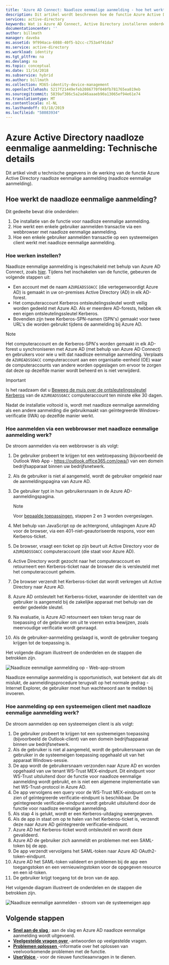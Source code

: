 ```yaml
---
title: 'Azure AD Connect: Naadloze eenmalige aanmelding - hoe het werkt | Microsoft Docs'
description: Dit artikel wordt beschreven hoe de functie Azure Active Directory naadloze eenmalige aanmelding werkt.
services: active-directory
keywords: Wat is Azure AD Connect, Active Directory installeren onderdelen vereist voor Azure AD, SSO, Single Sign-on
documentationcenter: ''
author: billmath
manager: daveba
ms.assetid: 9f994aca-6088-40f5-b2cc-c753a4f41da7
ms.service: active-directory
ms.workload: identity
ms.tgt_pltfrm: na
ms.devlang: na
ms.topic: conceptual
ms.date: 11/14/2018
ms.subservice: hybrid
ms.author: billmath
ms.collection: M365-identity-device-management
ms.openlocfilehash: 5217f21449efeb2086770f040fb781765ea819eb
ms.sourcegitcommit: 5839af386c5a2ad46aaaeb90a13065ef94e61e74
ms.translationtype: MT
ms.contentlocale: nl-NL
ms.lasthandoff: 03/18/2019
ms.locfileid: "58083934"
---
```

# <a name="azure-active-directory-seamless-single-sign-on-technical-deep-dive"></a>Azure Active Directory naadloze eenmalige aanmelding: Technische details

Dit artikel vindt u technische gegevens in de werking van de functie Azure Active Directory naadloze eenmalige aanmelding (naadloze eenmalige aanmelding).

## <a name="how-does-seamless-sso-work"></a>Hoe werkt de naadloze eenmalige aanmelding?

Dit gedeelte bevat drie onderdelen:

1. De installatie van de functie voor naadloze eenmalige aanmelding.
2. Hoe werkt een enkele gebruiker aanmelden transactie via een webbrowser met naadloze eenmalige aanmelding.
3. Hoe een enkele gebruiker aanmelden transactie op een systeemeigen client werkt met naadloze eenmalige aanmelding.

### <a name="how-does-set-up-work"></a>Hoe werken instellen?

Naadloze eenmalige aanmelding is ingeschakeld met behulp van Azure AD Connect, zoals [hier](how-to-connect-sso-quick-start.md). Tijdens het inschakelen van de functie, gebeuren de volgende stappen uit:

- Een account met de naam `AZUREADSSOACC` (die vertegenwoordigt Azure AD) is gemaakt in uw on-premises Active Directory (AD) in elk AD-forest.
- Het computeraccount Kerberos ontsleutelingssleutel wordt veilig worden gedeeld met Azure AD. Als er meerdere AD-forests, hebben elk een eigen ontsleutelingssleutel Kerberos.
- Bovendien zijn twee Kerberos-SPN-namen (SPN's) gemaakt voor twee URL's die worden gebruikt tijdens de aanmelding bij Azure AD.

>[!NOTE]
> Het computeraccount en de Kerberos-SPN's worden gemaakt in elk AD-forest u synchroniseren met Azure AD (met behulp van Azure AD Connect) en gebruikers voor wie u wilt dat naadloze eenmalige aanmelding. Verplaats de `AZUREADSSOACC` computeraccount aan een organisatie-eenheid (OE) waar de computeraccounts van andere worden opgeslagen om ervoor te zorgen dat deze op dezelfde manier wordt beheerd en is niet verwijderd.

>[!IMPORTANT]
>Is het raadzaam dat u [Beweeg de muis over de ontsleutelingssleutel Kerberos](how-to-connect-sso-faq.md#how-can-i-roll-over-the-kerberos-decryption-key-of-the-azureadssoacc-computer-account) van de `AZUREADSSOACC` computeraccount ten minste elke 30 dagen.

Nadat de installatie voltooid is, wordt met naadloze eenmalige aanmelding als een andere aanmelding die gebruikmaakt van geïntegreerde Windows-verificatie (IWA) op dezelfde manier werkt.

### <a name="how-does-sign-in-on-a-web-browser-with-seamless-sso-work"></a>Hoe aanmelden via een webbrowser met naadloze eenmalige aanmelding werk?

De stroom aanmelden via een webbrowser is als volgt:

1. De gebruiker probeert te krijgen tot een webtoepassing (bijvoorbeeld de Outlook Web App - https://outlook.office365.com/owa/) van een domein bedrijfsapparaat binnen uw bedrijfsnetwerk.
2. Als de gebruiker is niet al aangemeld, wordt de gebruiker omgeleid naar de aanmeldingspagina van Azure AD.
3. De gebruiker typt in hun gebruikersnaam in de Azure AD-aanmeldingspagina.

   >[!NOTE]
   >Voor [bepaalde toepassingen](./how-to-connect-sso-faq.md#what-applications-take-advantage-of-domain_hint-or-login_hint-parameter-capability-of-seamless-sso), stappen 2 en 3 worden overgeslagen.

4. Met behulp van JavaScript op de achtergrond, uitdagingen Azure AD voor de browser, via een 401-niet-geautoriseerde respons, voor een Kerberos-ticket.
5. De browser, vraagt een ticket op zijn beurt uit Active Directory voor de `AZUREADSSOACC` computeraccount (die staat voor Azure AD).
6. Active Directory wordt gezocht naar het computeraccount en retourneert een Kerberos-ticket naar de browser die is versleuteld met het computeraccount geheim.
7. De browser verzendt het Kerberos-ticket dat wordt verkregen uit Active Directory naar Azure AD.
8. Azure AD ontsleutelt het Kerberos-ticket, waaronder de identiteit van de gebruiker is aangemeld bij de zakelijke apparaat met behulp van de eerder gedeelde sleutel.
9. Na evaluatie, is Azure AD retourneert een token terug naar de toepassing of de gebruiker om uit te voeren extra bewijzen, zoals meervoudige verificatie wordt gevraagd.
10. Als de gebruiker-aanmelding geslaagd is, wordt de gebruiker toegang krijgen tot de toepassing is.

Het volgende diagram illustreert de onderdelen en de stappen die betrokken zijn.

![Naadloze eenmalige aanmelding op - Web-app-stroom](./media/how-to-connect-sso-how-it-works/sso2.png)

Naadloze eenmalige aanmelding is opportunistisch, wat betekent dat als dit mislukt, de aanmeldingsprocedure terugvalt op het normale gedrag - Internet Explorer, de gebruiker moet hun wachtwoord aan te melden bij invoeren.

### <a name="how-does-sign-in-on-a-native-client-with-seamless-sso-work"></a>Hoe aanmelding op een systeemeigen client met naadloze eenmalige aanmelding werk?

De stroom aanmelden op een systeemeigen client is als volgt:

1. De gebruiker probeert te krijgen tot een systeemeigen toepassing (bijvoorbeeld de Outlook-client) van een domein bedrijfsapparaat binnen uw bedrijfsnetwerk.
2. Als de gebruiker is niet al aangemeld, wordt de gebruikersnaam van de gebruiker in de systeemeigen toepassing opgehaald uit van het apparaat Windows-sessie.
3. De app wordt de gebruikersnaam verzonden naar Azure AD en worden opgehaald van uw tenant WS-Trust MEX-eindpunt. Dit eindpunt voor WS-Trust uitsluitend door de functie voor naadloze eenmalige aanmelding wordt gebruikt, en is niet een algemene implementatie van het WS-Trust-protocol in Azure AD.
4. De app vervolgens een query voor de WS-Trust MEX-eindpunt om te zien of geïntegreerde verificatie-eindpunt is beschikbaar. De geïntegreerde verificatie-eindpunt wordt gebruikt uitsluitend door de functie voor naadloze eenmalige aanmelding.
5. Als stap 4 is gelukt, wordt er een Kerberos-uitdaging weergegeven.
6. Als de app in staat om op te halen van het Kerberos-ticket is, verzendt deze naar Azure AD geïntegreerde verificatie-eindpunt.
7. Azure AD het Kerberos-ticket wordt ontsleuteld en wordt deze gevalideerd.
8. Azure AD de gebruiker zich aanmeldt en problemen met een SAML-token bij de app.
9. De app verzendt vervolgens het SAML-token naar Azure AD OAuth2-token-eindpunt.
10. Azure AD het SAML-token valideert en problemen bij de app een toegangstoken en een vernieuwingstoken voor de opgegeven resource en een id-token.
11. De gebruiker krijgt toegang tot de bron van de app.

Het volgende diagram illustreert de onderdelen en de stappen die betrokken zijn.

![Naadloze eenmalige aanmelden - stroom van de systeemeigen app](./media/how-to-connect-sso-how-it-works/sso14.png)

## <a name="next-steps"></a>Volgende stappen

- [**Snel aan de slag** ](how-to-connect-sso-quick-start.md) : aan de slag en Azure AD naadloze eenmalige aanmelding wordt uitgevoerd.
- [**Veelgestelde vragen over** ](how-to-connect-sso-faq.md) -antwoorden op veelgestelde vragen.
- [**Problemen oplossen** ](tshoot-connect-sso.md) -informatie over het oplossen van veelvoorkomende problemen met de functie.
- [**UserVoice** ](https://feedback.azure.com/forums/169401-azure-active-directory/category/160611-directory-synchronization-aad-connect) - voor de nieuwe functieaanvragen in te dienen.
